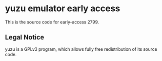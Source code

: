 yuzu emulator early access
=============

This is the source code for early-access 2799.

## Legal Notice

yuzu is a GPLv3 program, which allows fully free redistribution of its source code.